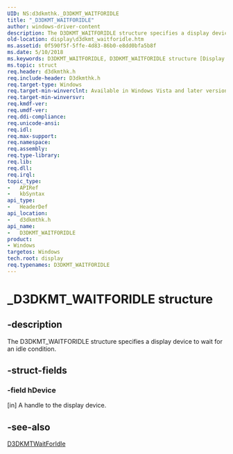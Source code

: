 ```yaml
---
UID: NS:d3dkmthk._D3DKMT_WAITFORIDLE
title: "_D3DKMT_WAITFORIDLE"
author: windows-driver-content
description: The D3DKMT_WAITFORIDLE structure specifies a display device to wait for an idle condition.
old-location: display\d3dkmt_waitforidle.htm
ms.assetid: 0f590f5f-5ffe-4d83-86b0-e8dd0bfa5b8f
ms.date: 5/10/2018
ms.keywords: D3DKMT_WAITFORIDLE, D3DKMT_WAITFORIDLE structure [Display Devices], OpenGL_Structs_99c47b61-1104-476f-bf7e-312d7cd0ec02.xml, _D3DKMT_WAITFORIDLE, d3dkmthk/D3DKMT_WAITFORIDLE, display.d3dkmt_waitforidle
ms.topic: struct
req.header: d3dkmthk.h
req.include-header: D3dkmthk.h
req.target-type: Windows
req.target-min-winverclnt: Available in Windows Vista and later versions of the Windows operating systems.
req.target-min-winversvr: 
req.kmdf-ver: 
req.umdf-ver: 
req.ddi-compliance: 
req.unicode-ansi: 
req.idl: 
req.max-support: 
req.namespace: 
req.assembly: 
req.type-library: 
req.lib: 
req.dll: 
req.irql: 
topic_type:
-	APIRef
-	kbSyntax
api_type:
-	HeaderDef
api_location:
-	d3dkmthk.h
api_name:
-	D3DKMT_WAITFORIDLE
product:
- Windows
targetos: Windows
tech.root: display
req.typenames: D3DKMT_WAITFORIDLE
---
```


# _D3DKMT_WAITFORIDLE structure


## -description


The D3DKMT_WAITFORIDLE structure specifies a display device to wait for an idle condition.


## -struct-fields




### -field hDevice

[in] A handle to the display device. 


## -see-also




<a href="https://msdn.microsoft.com/library/windows/hardware/ff547244">D3DKMTWaitForIdle</a>
 

 

